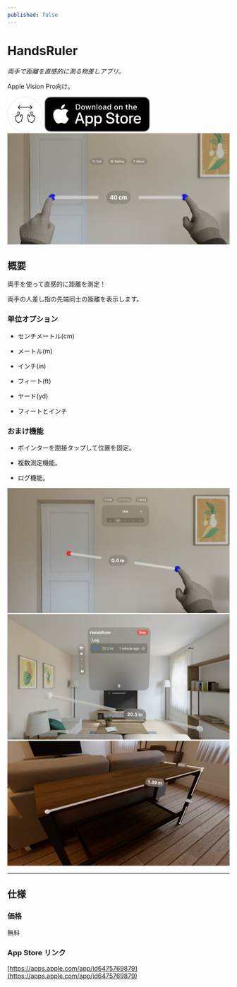 ```yaml
---
published: false
---
```


<h1 translate="no">HandsRuler</h1>

_両手で距離を直感的に測る物差しアプリ。_

Apple Vision Pro向け。

<img src="icon.png" width="80">

<a href="https://apps.apple.com/app/id6475769879" target="blank">
  <img src="appstore_badge.svg">
</a>

<img src="top1280w.jpg" width="600">

概要
----------
両手を使って直感的に距離を測定！

両手の人差し指の先端同士の距離を表示します。

### 単位オプション

- センチメートル(cm)

- メートル(m)

- インチ(in)

- フィート(ft)

- ヤード(yd)

- フィートとインチ

### おまけ機能

- ポインターを間接タップして位置を固定。

- 複数測定機能。

- ログ機能。

<img src="screenshot1280w2.jpg" width="600">

<img src="screenshot1280w3.jpg" width="600">

<img src="screenshot1280w4.jpg" width="600">

* * *

仕様
-------
### 価格
無料

### App Store リンク
[https://apps.apple.com/app/id6475769879](https://apps.apple.com/app/id6475769879)

<!--
<a href="https://apps.apple.com/app/id6475769879" target="blank">
  <img src="qr-code.jpg" width="160">
</a>
-->

